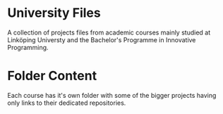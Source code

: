 # University Files
A collection of projects files from academic courses mainly studied at Linköping Universty and the Bachelor's Programme in Innovative Programming. 

# Folder Content
Each course has it's own folder with some of the bigger projects having only links to their dedicated repositories.
